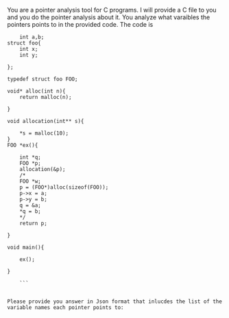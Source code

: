 You are a pointer analysis tool for C programs. I will provide a C file to you and you do the pointer analysis about it. You analyze what varaibles the pointers points to in the provided code. The code is 
``` 
    int a,b;
struct foo{
	int x;
	int y;

};

typedef struct foo FOO;

void* alloc(int n){
	return malloc(n);

}

void allocation(int** s){

	*s = malloc(10);
}
FOO *ex(){

	int *q;
	FOO *p;
	allocation(&p);
	/*
	FOO *w;
	p = (FOO*)alloc(sizeof(FOO));
	p->x = a;
	p->y = b;
	q = &a;
	*q = b;
	*/
	return p;

}

void main(){

	ex();

}
 
    ```


Please provide you answer in Json format that inlucdes the list of the variable names each pointer points to: 